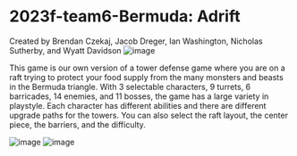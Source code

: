 # 2023f-team6-Bermuda: Adrift
Created by Brendan Czekaj, Jacob Dreger, Ian Washington, Nicholas Sutherby, and Wyatt Davidson
![image](https://github.com/HuskyGameDev/2023f-team6/assets/143441535/4a61b3e6-e902-4741-960c-2ec3113a63b8)

This game is our own version of a tower defense game where you are on a raft trying to protect your food supply from the many monsters and beasts in the Bermuda triangle. With 3 selectable characters, 9 turrets, 6 barricades, 14 enemies, and 11 bosses, the game has a large variety in playstyle. Each character has different abilities and there are different upgrade paths for the towers. You can also select the raft layout, the center piece, the barriers, and the difficulty.

![image](https://github.com/HuskyGameDev/2023f-team6/assets/143441535/38439b9a-5edf-4a2c-b2b8-9000c1262454)
![image](https://github.com/HuskyGameDev/2023f-team6/assets/143441535/152b1096-f8d0-4f57-9830-9967635c5158)

















